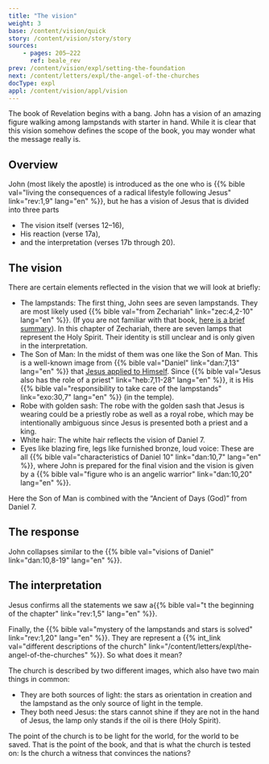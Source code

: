 ```yaml
---
title: "The vision"
weight: 3
base: /content/vision/quick
story: /content/vision/story/story
sources: 
    - pages: 205–222
      ref: beale_rev
prev: /content/vision/expl/setting-the-foundation
next: /content/letters/expl/the-angel-of-the-churches
docType: expl
appl: /content/vision/appl/vision
---
```


The book of Revelation begins with a bang. John has a vision of an amazing figure walking among lampstands with starter in hand. While it is clear that this vision somehow defines the scope of the book, you may wonder what the message really is.

## Overview

<a name="3876"></a>
John (most likely the apostle) is introduced as the one who is {{% bible val="living the consequences of a radical lifestyle following Jesus" link="rev:1,9" lang="en" %}}, but he has a vision of Jesus that is divided into three parts

- The vision itself (verses 12–16),
- His reaction (verse 17a),
- and the interpretation (verses 17b through 20).

## The vision

<a name="7487"></a>
There are certain elements reflected in the vision that we will look at briefly:

- The lampstands: The first thing, John sees are seven lampstands. They are most likely used {{% bible val="from Zechariah" link="zec:4,2-10" lang="en" %}}. (If you are not familiar with that book, [here is a brief summary](https://www.youtube.com/watch?v=_106IfO6Kc0)). In this chapter of Zechariah, there are seven lamps that represent the Holy Spirit. Their identity is still unclear and is only given in the interpretation.
- The Son of Man: In the midst of them was one like the Son of Man. This is a well-known image from {{% bible val="Daniel" link="dan:7,13" lang="en" %}} that [Jesus applied to Himself](https://www.bibleserver.com/search/NIV/son%20of%20man). Since {{% bible val="Jesus also has the role of a priest" link="heb:7,11-28" lang="en" %}}, it is His {{% bible val="responsibility to take care of the lampstands" link="exo:30,7" lang="en" %}} (in the temple).
- Robe with golden sash: The robe with the golden sash that Jesus is wearing could be a priestly robe as well as a royal robe, which may be intentionally ambiguous since Jesus is presented both a priest and a king.
- White hair: The white hair reflects the vision of Daniel 7.
- Eyes like blazing fire, legs like furnished bronze, loud voice: These are all {{% bible val="characteristics of Daniel 10" link="dan:10,7" lang="en" %}}, where John is prepared for the final vision and the vision is given by a {{% bible val="figure who is an angelic warrior" link="dan:10,20" lang="en" %}}.

Here the Son of Man is combined with the “Ancient of Days (God)” from Daniel 7.

## The response

<a name="8d12"></a>
John collapses similar to the {{% bible val="visions of Daniel" link="dan:10,8-19" lang="en" %}}.

## The interpretation

<a name="b723"></a>
Jesus confirms all the statements we saw a{{% bible val="t the beginning of the chapter" link="rev:1,5" lang="en" %}}.

Finally, the {{% bible val="mystery of the lampstands and stars is solved" link="rev:1,20" lang="en" %}}. They are represent a {{% int_link val="different descriptions of the church" link="/content/letters/expl/the-angel-of-the-churches" %}}. So what does it mean?

The church is described by two different images, which also have two main things in common:

- They are both sources of light: the stars as orientation in creation and the lampstand as the only source of light in the temple.
- They both need Jesus: the stars cannot shine if they are not in the hand of Jesus, the lamp only stands if the oil is there (Holy Spirit).

The point of the church is to be light for the world, for the world to be saved. That is the point of the book, and that is what the church is tested on: Is the church a witness that convinces the nations?
